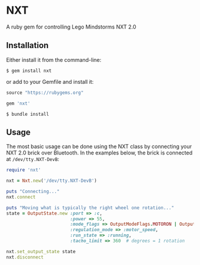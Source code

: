 # NXT
A ruby gem for controlling Lego Mindstorms NXT 2.0

## Installation
Either install it from the command-line:

```shell
$ gem install nxt
```

or add to your Gemfile and install it:
```ruby
source "https://rubygems.org"

gem 'nxt'
```
```shell
$ bundle install
```

## Usage
The most basic usage can be done using the NXT class by connecting your NXT 2.0
brick over Bluetooth.  In the examples below, the brick is connected at
``` /dev/tty.NXT-DevB ```:

```ruby
require 'nxt'

nxt = Nxt.new('/dev/tty.NXT-DevB')

puts "Connecting..."
nxt.connect

puts "Moving what is typically the right wheel one rotation..."
state = OutputState.new :port => :c,
                        :power => 55,
                        :mode_flags => OutputModeFlags.MOTORON | OutputModeFlags.BRAKE,
                        :regulation_mode => :motor_speed,
                        :run_state => :running,
                        :tacho_limit => 360  # degrees = 1 rotation

nxt.set_output_state state
nxt.disconnect
```


